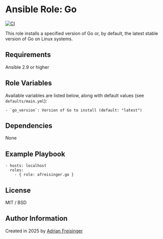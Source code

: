 # Ansible Role: Go

[![CI](https://github.com/afreisinger/ansible-role-go/actions/workflows/ci.yml/badge.svg)](https://github.com/afreisinger/ansible-role-go/actions/workflows/ci.yml)

This role installs a specified version of Go or, by default, the latest stable version of Go on Linux systems.

## Requirements

Ansible 2.9 or higher

## Role Variables

Available variables are listed below, along with default values (see `defaults/main.yml`):

    - `go_version`: Version of Go to install (default: "latest")

## Dependencies

None

## Example Playbook

    - hosts: localhost
      roles:
        - { role: afreisinger.go }

## License

MIT / BSD

## Author Information

Created in 2025 by [Adrian Freisinger](https://afreisinger.gitlab.io/)
